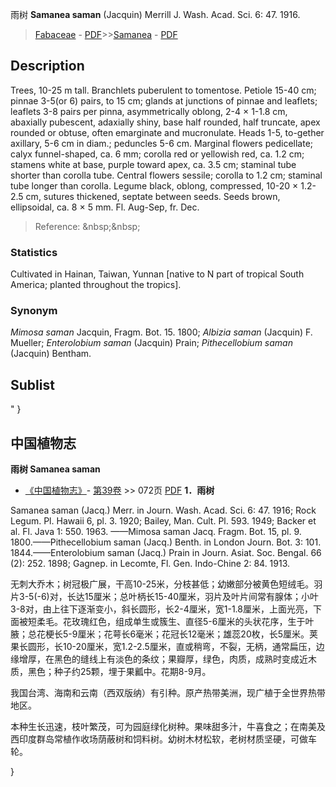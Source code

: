 雨树 **Samanea saman** (Jacquin) Merrill J. Wash. Acad. Sci. 6: 47. 1916.

> [Fabaceae](http://www.iplant.cn/info/Fabaceae?t=foc) - [PDF](http://www.iplant.cn/foc/pdf/Fabaceae.pdf)>>[Samanea](http://www.iplant.cn/info/Samanea?t=foc) - [PDF](http://www.iplant.cn/foc/pdf/Samanea.pdf)

## Description

Trees, 10-25 m tall. Branchlets puberulent to tomentose. Petiole 15-40 cm; pinnae 3-5(or 6) pairs, to 15 cm; glands at junctions of pinnae and leaflets; leaflets 3-8 pairs per pinna, asymmetrically oblong, 2-4 × 1-1.8 cm, abaxially pubescent, adaxially shiny, base half rounded, half truncate, apex rounded or obtuse, often emarginate and mucronulate. Heads 1-5, to-gether axillary, 5-6 cm in diam.; peduncles 5-6 cm. Marginal flowers pedicellate; calyx funnel-shaped, ca. 6 mm; corolla red or yellowish red, ca. 1.2 cm; stamens white at base, purple toward apex, ca. 3.5 cm; staminal tube shorter than corolla tube. Central flowers sessile; corolla to 1.2 cm; staminal tube longer than corolla. Legume black, oblong, compressed, 10-20 × 1.2-2.5 cm, sutures thickened, septate between seeds. Seeds brown, ellipsoidal, ca. 8 × 5 mm. Fl. Aug-Sep, fr. Dec.


> Reference: 
>&amp;nbsp;&amp;nbsp;

### Statistics
Cultivated in Hainan, Taiwan, Yunnan [native to N part of tropical South America; planted throughout the tropics].

### Synonym
*Mimosa saman* Jacquin, Fragm. Bot. 15. 1800; *Albizia saman* (Jacquin) F. Mueller; *Enterolobium saman* (Jacquin) Prain; *Pithecellobium saman* (Jacquin) Bentham.


## Sublist
"
}
## 中国植物志



**雨树 Samanea saman**

* [《中国植物志》](http://www.iplant.cn/frps)- [第39卷](http://www.iplant.cn/frps/vol/39) >> 072页 [PDF](http://www.iplant.cn/frps/pdf/39/072.PDF)
**1．雨树**

Samanea saman (Jacq.) Merr. in Journ. Wash. Acad. Sci. 6: 47. 1916; Rock Legum. Pl. Hawaii 6, pl. 3. 1920; Bailey, Man. Cult. Pl. 593. 1949; Backer et al. Fl. Java 1: 550. 1963. ——Mimosa saman Jacq. Fragm. Bot. 15, pl. 9. 1800.——Pithecellobium saman (Jacq.) Benth. in London Journ. Bot. 3: 101. 1844.——Enterolobium saman (Jacq.) Prain in Journ. Asiat. Soc. Bengal. 66 (2): 252. 1898; Gagnep. in Lecomte, Fl. Gen. Indo-Chine 2: 84. 1913.

无刺大乔木；树冠极广展，干高10-25米，分枝甚低；幼嫩部分被黄色短绒毛。羽片3-5(-6)对，长达15厘米；总叶柄长15-40厘米，羽片及叶片间常有腺体；小叶3-8对，由上往下逐渐变小，斜长圆形，长2-4厘米，宽1-1.8厘米，上面光亮，下面被短柔毛。花玫瑰红色，组成单生或簇生、直径5-6厘米的头状花序，生于叶腋；总花梗长5-9厘米；花萼长6毫米；花冠长12毫米；雄蕊20枚，长5厘米。荚果长圆形，长10-20厘米，宽1.2-2.5厘米，直或稍弯，不裂，无柄，通常扁压，边缘增厚，在黑色的缝线上有淡色的条纹；果瓣厚，绿色，肉质，成熟时变成近木质，黑色；种子约25颗，埋于果瓤中。花期8-9月。

我国台湾、海南和云南（西双版纳）有引种。原产热带美洲，现广植于全世界热带地区。

本种生长迅速，枝叶繁茂，可为园庭绿化树种。果味甜多汁，牛喜食之；在南美及西印度群岛常植作收场荫蔽树和饲料树。幼树木材松软，老树材质坚硬，可做车轮。



}